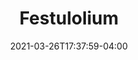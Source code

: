 ---
title: "Festulolium"
date: 2021-03-26T17:37:59-04:00
draft: false
banner: "grass-banner.jpg"
image: "../grass-banner.jpg" #needs "../" prefix for list view
img: "festulolium.jpg"
source: ""
tax: "" #Legume, Brassica, Grass, Broadleaf
cycle: "Perennial" #Perennial
tags: #Attracts pollinators, bears traffic, etc
dm: 0
ph: 5.5–7.5
n: 0
planting: "March–May/Early August"
depth: "1/8–1/4"
drilled: ""
broadcast: "30–40"
heat: "good"
drought: "good"
shade: "poor"
flood: "poor"
fertility: "poor"
soil: "poor"
erosion: "poor"
weed: "poor"
grazing: "great"
growth: "good"
residue: "poor"
beneficials: "poor"
traffic: "poor"
---